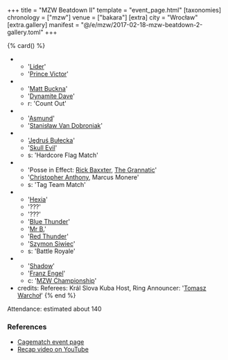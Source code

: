 +++
title = "MZW Beatdown II"
template = "event_page.html"
[taxonomies]
chronology = ["mzw"]
venue = ["bakara"]
[extra]
city = "Wrocław"
[extra.gallery]
manifest = "@/e/mzw/2017-02-18-mzw-beatdown-2-gallery.toml"
+++

{% card() %}
- - '[Lider](@/w/lider.md)'
  - '[Prince Victor](@/w/vic-golden.md)'
- - '[Matt Buckna](@/w/matt-buckna.md)'
  - '[Dynamite Dave](@/w/dynamite-dave.md)'
  - r: 'Count Out'
- - '[Asmund](@/w/asmund.md)'
  - '[Stanisław Van Dobroniak](@/w/stanislaw-van-dobroniak.md)'
- - '[Jędruś Bułecka](@/w/jedrus-bulecka.md)'
  - '[Skull Evil](@/w/skull-evil.md)'
  - s: 'Hardcore Flag Match'
- - 'Posse in Effect: [Rick Baxxter](@/w/rick-baxxter.md), [The Grannatic](@/w/the-grannatic.md)'
  - '[Christopher Anthony](@/w/christopher-anthony.md), Marcus Monere'
  - s: 'Tag Team Match'
- - '[Hexia](@/w/hexia.md)'
  - '???'
  - '???'
  - '[Blue Thunder](@/w/blue-thunder.md)'
  - '[Mr B.](@/w/mr-b.md)'
  - '[Red Thunder](@/w/red-thunder.md)'
  - '[Szymon Siwiec](@/w/szymon-siwiec.md)'
  - s: 'Battle Royale'
- - '[Shadow](@/w/shadow.md)'
  - '[Franz Engel](@/w/franz-engel.md)'
  - c: '[MZW Championship](@/c/mzw-championship.md)'
- credits:
    Referees: Král Slova Kuba
    Host, Ring Announcer: '[Tomasz Warchoł](@/w/tomasz-warchol.md)'
{% end %}

Attendance: estimated about 140

### References

* [Cagematch event page](https://www.cagematch.net/?id=1&nr=169774)
* [Recap video on YouTube](https://www.youtube.com/watch?v=lXoy7eRsZ88)
